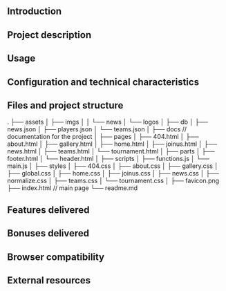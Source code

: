 

## Introduction

## Project description

## Usage

## Configuration and technical characteristics

## Files and project structure

.
├── assets
│   ├── imgs
│   │   └── news
│   └── logos
│
├── db
│   ├── news.json
│   ├── players.json
│   └── teams.json
│
├── docs                        // documentation for the project
│
├── pages
│   ├── 404.html
│   ├── about.html
│   ├── gallery.html
│   ├── home.html
│   ├── joinus.html
│   ├── news.html
│   ├── teams.html
│   └── tournament.html
│
├── parts
│   ├── footer.html
│   └── header.html
│
├── scripts
│   ├── functions.js
│   └── main.js
│
├── styles
│   ├── 404.css
│   ├── about.css
│   ├── gallery.css
│   ├── global.css
│   ├── home.css
│   ├── joinus.css
│   ├── news.css
│   ├── normalize.css
│   ├── teams.css
│   └── tournament.css
│
├── favicon.png
├── index.html                  // main page
└── readme.md

## Features delivered

## Bonuses delivered

## Browser compatibility

## External resources

